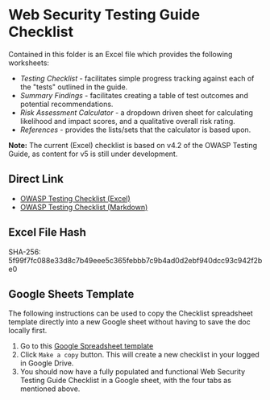 # Web Security Testing Guide Checklist

Contained in this folder is an Excel file which provides the following worksheets:

- _Testing Checklist_ - facilitates simple progress tracking against each of the "tests" outlined in the guide.
- _Summary Findings_ - facilitates creating a table of test outcomes and potential recommendations.
- _Risk Assessment Calculator_ - a dropdown driven sheet for calculating likelihood and impact scores, and a qualitative overall risk rating.
- _References_ - provides the lists/sets that the calculator is based upon.

**Note:** The current (Excel) checklist is based on v4.2 of the OWASP Testing Guide, as content for v5 is still under development.

## Direct Link

- [OWASP Testing Checklist (Excel)](https://raw.githubusercontent.com/OWASP/wstg/master/checklists/checklist.xlsx)
- [OWASP Testing Checklist (Markdown)](https://raw.githubusercontent.com/OWASP/wstg/master/checklists/checklist.md)

## Excel File Hash

SHA-256: 5f99f7fc088e33d8c7b49eee5c365febbb7c9b4ad0d2ebf940dcc93c942f2be0

## Google Sheets Template

The following instructions can be used to copy the Checklist spreadsheet template directly into a new Google sheet without having to save the doc locally first.

1. Go to this [Google Spreadsheet template](https://docs.google.com/spreadsheets/d/1csiYqA3DXhpz69K2JCLKN4H-kzkRFlFi/copy?copyCollaborators=false&copyComments=false&title=WSTG+Checklist)
2. Click `Make a copy` button. This will create a new checklist in your logged in Google Drive.
3. You should now have a fully populated and functional Web Security Testing Guide Checklist in a Google sheet, with the four tabs as mentioned above.
